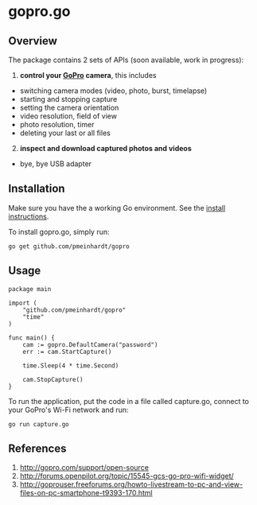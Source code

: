 # gopro.go

## Overview

The package contains 2 sets of APIs (soon available, work in progress):

1. **control your [GoPro](http://gopro.com/) camera**, this includes
  - switching camera modes (video, photo, burst, timelapse)
  - starting and stopping capture
  - setting the camera orientation
  - video resolution, field of view
  - photo resolution, timer
  - deleting your last or all files
2. **inspect and download captured photos and videos**
  - bye, bye USB adapter

## Installation

Make sure you have the a working Go environment. See the
[install instructions](http://golang.org/doc/install.html).

To install gopro.go, simply run:

    go get github.com/pmeinhardt/gopro

## Usage

    package main

    import (
        "github.com/pmeinhardt/gopro"
        "time"
    )

    func main() {
        cam := gopro.DefaultCamera("password")
        err := cam.StartCapture()

        time.Sleep(4 * time.Second)

        cam.StopCapture()
    }

To run the application, put the code in a file called capture.go,
connect to your GoPro's Wi-Fi network and run:

    go run capture.go

## References

1. http://gopro.com/support/open-source
2. http://forums.openpilot.org/topic/15545-gcs-go-pro-wifi-widget/
3. http://goprouser.freeforums.org/howto-livestream-to-pc-and-view-files-on-pc-smartphone-t9393-170.html
